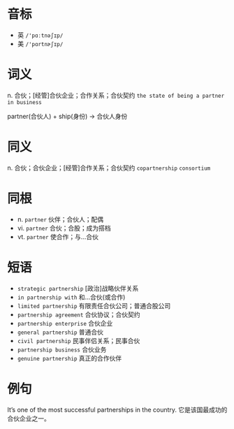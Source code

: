 # 音标

- 英 `/'pɑːtnəʃɪp/`
- 美 `/'pɑrtnɚʃɪp/`

# 词义

n. 合伙；[经管]合伙企业；合作关系；合伙契约
`the state of being a partner in business`



partner(合伙人) + ship(身份) → 合伙人身份

# 同义

n. 合伙；合伙企业；[经管]合作关系；合伙契约
`copartnership` `consortium`

# 同根

- n. `partner` 伙伴；合伙人；配偶
- vi. `partner` 合伙；合股；成为搭档
- vt. `partner` 使合作；与…合伙

# 短语

- `strategic partnership` [政治]战略伙伴关系
- `in partnership with` 和…合伙(或合作)
- `limited partnership` 有限责任合伙公司；普通合股公司
- `partnership agreement` 合伙协议；合伙契约
- `partnership enterprise` 合伙企业
- `general partnership` 普通合伙
- `civil partnership` 民事伴侣关系；民事合伙
- `partnership business` 合伙业务
- `genuine partnership` 真正的合作伙伴

# 例句

It’s one of the most successful partnerships in the country.
它是该国最成功的合伙企业之一。


